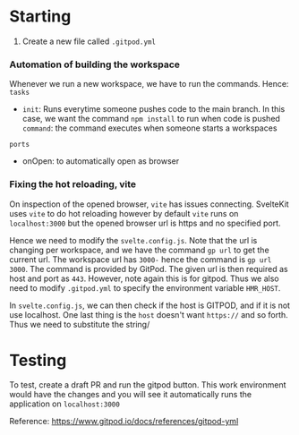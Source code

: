 # Starting
1. Create a new file called `.gitpod.yml`

### Automation of building the workspace
Whenever we run a new workspace, we have to run the commands. Hence:
`tasks`
- `init`: Runs everytime someone pushes code to the main branch. In this case, we want the command `npm install` to run when code is pushed
   `command`: the command executes when someone starts a workspaces

`ports`
- onOpen: to automatically open as browser

### Fixing the hot reloading, vite
On inspection of the opened browser, `vite` has issues connecting. SvelteKit uses `vite` to do hot reloading however by default `vite` runs on `localhost:3000` but the opened browser url is https and no specified port. 

Hence we need to modify the `svelte.config.js`. Note that the url is changing per workspace, and we have the command `gp url` to get the current url. The workspace url has `3000-` hence the command is `gp url 3000`. The command is provided by GitPod.
The given url is then required as host and port as `443`. However, note again this is for gitpod. Thus we also need to modify `.gitpod.yml` to specify the environment variable `HMR_HOST`.

In `svelte.config.js`, we can then check if the host is GITPOD, and if it is not use localhost. One last thing is the `host` doesn't want `https://` and so forth. Thus we need to substitute the string/

# Testing
To test, create a draft PR and run the gitpod button. This work environment would have the changes and you will see it automatically runs the application on `localhost:3000`

Reference: https://www.gitpod.io/docs/references/gitpod-yml
